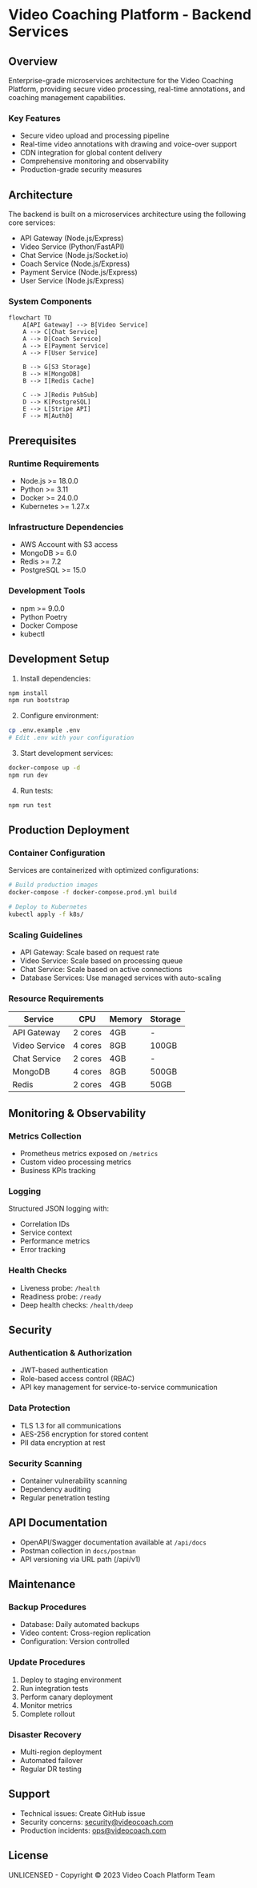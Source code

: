 # Video Coaching Platform - Backend Services

## Overview

Enterprise-grade microservices architecture for the Video Coaching Platform, providing secure video processing, real-time annotations, and coaching management capabilities.

### Key Features

- Secure video upload and processing pipeline
- Real-time video annotations with drawing and voice-over support
- CDN integration for global content delivery
- Comprehensive monitoring and observability
- Production-grade security measures

## Architecture

The backend is built on a microservices architecture using the following core services:

- API Gateway (Node.js/Express)
- Video Service (Python/FastAPI)
- Chat Service (Node.js/Socket.io)
- Coach Service (Node.js/Express)
- Payment Service (Node.js/Express)
- User Service (Node.js/Express)

### System Components

```mermaid
flowchart TD
    A[API Gateway] --> B[Video Service]
    A --> C[Chat Service]
    A --> D[Coach Service]
    A --> E[Payment Service]
    A --> F[User Service]
    
    B --> G[S3 Storage]
    B --> H[MongoDB]
    B --> I[Redis Cache]
    
    C --> J[Redis PubSub]
    D --> K[PostgreSQL]
    E --> L[Stripe API]
    F --> M[Auth0]
```

## Prerequisites

### Runtime Requirements

- Node.js >= 18.0.0
- Python >= 3.11
- Docker >= 24.0.0
- Kubernetes >= 1.27.x

### Infrastructure Dependencies

- AWS Account with S3 access
- MongoDB >= 6.0
- Redis >= 7.2
- PostgreSQL >= 15.0

### Development Tools

- npm >= 9.0.0
- Python Poetry
- Docker Compose
- kubectl

## Development Setup

1. Install dependencies:
```bash
npm install
npm run bootstrap
```

2. Configure environment:
```bash
cp .env.example .env
# Edit .env with your configuration
```

3. Start development services:
```bash
docker-compose up -d
npm run dev
```

4. Run tests:
```bash
npm run test
```

## Production Deployment

### Container Configuration

Services are containerized with optimized configurations:

```bash
# Build production images
docker-compose -f docker-compose.prod.yml build

# Deploy to Kubernetes
kubectl apply -f k8s/
```

### Scaling Guidelines

- API Gateway: Scale based on request rate
- Video Service: Scale based on processing queue
- Chat Service: Scale based on active connections
- Database Services: Use managed services with auto-scaling

### Resource Requirements

| Service | CPU | Memory | Storage |
|---------|-----|---------|----------|
| API Gateway | 2 cores | 4GB | - |
| Video Service | 4 cores | 8GB | 100GB |
| Chat Service | 2 cores | 4GB | - |
| MongoDB | 4 cores | 8GB | 500GB |
| Redis | 2 cores | 4GB | 50GB |

## Monitoring & Observability

### Metrics Collection

- Prometheus metrics exposed on `/metrics`
- Custom video processing metrics
- Business KPIs tracking

### Logging

Structured JSON logging with:

- Correlation IDs
- Service context
- Performance metrics
- Error tracking

### Health Checks

- Liveness probe: `/health`
- Readiness probe: `/ready`
- Deep health checks: `/health/deep`

## Security

### Authentication & Authorization

- JWT-based authentication
- Role-based access control (RBAC)
- API key management for service-to-service communication

### Data Protection

- TLS 1.3 for all communications
- AES-256 encryption for stored content
- PII data encryption at rest

### Security Scanning

- Container vulnerability scanning
- Dependency auditing
- Regular penetration testing

## API Documentation

- OpenAPI/Swagger documentation available at `/api/docs`
- Postman collection in `docs/postman`
- API versioning via URL path (/api/v1)

## Maintenance

### Backup Procedures

- Database: Daily automated backups
- Video content: Cross-region replication
- Configuration: Version controlled

### Update Procedures

1. Deploy to staging environment
2. Run integration tests
3. Perform canary deployment
4. Monitor metrics
5. Complete rollout

### Disaster Recovery

- Multi-region deployment
- Automated failover
- Regular DR testing

## Support

- Technical issues: Create GitHub issue
- Security concerns: security@videocoach.com
- Production incidents: ops@videocoach.com

## License

UNLICENSED - Copyright © 2023 Video Coach Platform Team